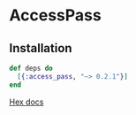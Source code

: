 # AccessPass

## Installation

```elixir
def deps do
  [{:access_pass, "~> 0.2.1"}]
end
```

[Hex docs](https://hexdocs.pm/access_pass/introduction.html)
